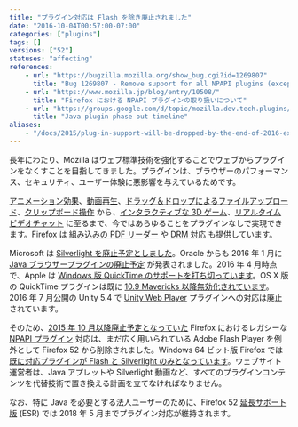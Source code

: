 ```yaml
---
title: "プラグイン対応は Flash を除き廃止されました"
date: "2016-10-04T00:57:00-07:00"
categories: ["plugins"]
tags: []
versions: ["52"]
statuses: "affecting"
references:
    - url: "https://bugzilla.mozilla.org/show_bug.cgi?id=1269807"
      title: "Bug 1269807 - Remove support for all NPAPI plugins (except Flash)"
    - url: "https://www.mozilla.jp/blog/entry/10508/"
      title: "Firefox における NPAPI プラグインの取り扱いについて"
    - url: "https://groups.google.com/d/topic/mozilla.dev.tech.plugins/Cu1rOVEn45M/discussion"
      title: "Java plugin phase out timeline"
aliases:
    - "/docs/2015/plug-in-support-will-be-dropped-by-the-end-of-2016-except-flash/"
---
```

長年にわたり、Mozilla はウェブ標準技術を強化することでウェブからプラグインをなくすことを目指してきました。プラグインは、ブラウザーのパフォーマンス、セキュリティ、ユーザー体験に悪影響を与えているためです。

[アニメーション効果](https://developer.mozilla.org/ja/docs/Web/CSS/CSS_Animations/Using_CSS_animations)、[動画再生](https://developer.mozilla.org/ja/docs/Web/Guide/HTML/Using_HTML5_audio_and_video)、[ドラッグ＆ドロップによるファイルアップロード](https://developer.mozilla.org/ja/docs/Web/Guide/HTML/Drag_and_drop)、[クリップボード操作](https://hacks.mozilla.org/2015/09/flash-free-clipboard-for-the-web/) から、[インタラクティブな 3D ゲーム](https://games.mozilla.org/)、[リアルタイムビデオチャット](https://developer.mozilla.org/ja/docs/Web/Guide/API/WebRTC) に至るまで、今ではあらゆることをプラグインなしで実現できます。Firefox は [組み込みの PDF リーダー](https://support.mozilla.org/ja/kb/view-pdf-files-firefox-without-downloading-them) や [DRM 対応](https://support.mozilla.org/ja/kb/enable-drm) も提供しています。

Microsoft は [Silverlight を廃止予定としました](https://support.microsoft.com/ja-jp/lifecycle?C2=12905)。Oracle からも 2016 年 1 月に [Java ブラウザープラグインの廃止予定](https://blogs.oracle.com/java-platform-group/entry/moving_to_a_plugin_free) が発表されました。2016 年 4 月時点で、Apple は [Windows 版 QuickTime のサポートを打ち切っています](https://support.apple.com/ja-jp/HT201175)。OS X 版の QuickTime プラグインは既に [10.9 Mavericks 以降無効化されています](https://support.apple.com/ja-jp/HT205081)。2016 年 7 月公開の Unity 5.4 で [Unity Web Player](https://blogs.unity3d.com/jp/2015/10/08/unity-web-player-roadmap/) プラグインへの対応は廃止されています。

そのため、[2015 年 10 月以降廃止予定となっていた](https://www.mozilla.jp/blog/entry/10508/) Firefox におけるレガシーな [NPAPI プラグイン](https://developer.mozilla.org/ja/docs/Plugins) 対応は、まだ広く用いられている Adobe Flash Player を例外として Firefox 52 から削除されました。Windows 64 ビット版 Firefox では [既に対応プラグインが Flash と Silverlight のみとなっています](https://www.fxsitecompat.com/ja/docs/2015/64-bit-firefox-for-windows-is-officially-available-flash-and-silverlight-are-the-only-supported-plug-ins/)。ウェブサイト運営者は、Java アプレットや Silverlight 動画など、すべてのプラグインコンテンツを代替技術で置き換える計画を立てなければなりません。

なお、特に Java を必要とする法人ユーザーのために、Firefox 52 [延長サポート版](https://www.mozilla.jp/business/) (ESR) では 2018 年 5 月までプラグイン対応が維持されます。
